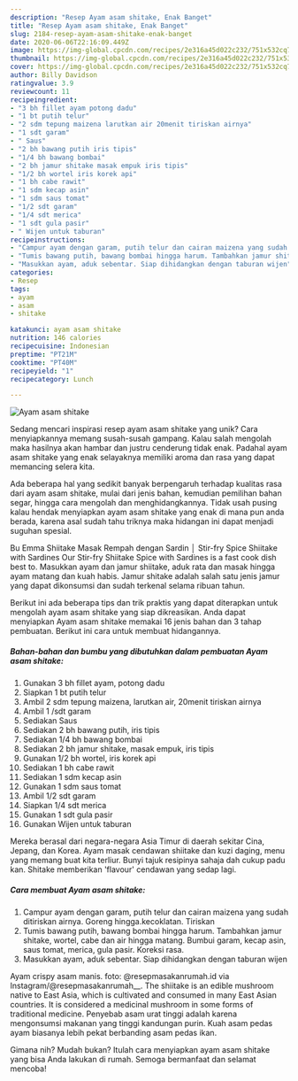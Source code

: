 ```yaml
---
description: "Resep Ayam asam shitake, Enak Banget"
title: "Resep Ayam asam shitake, Enak Banget"
slug: 2184-resep-ayam-asam-shitake-enak-banget
date: 2020-06-06T22:16:09.449Z
image: https://img-global.cpcdn.com/recipes/2e316a45d022c232/751x532cq70/ayam-asam-shitake-foto-resep-utama.jpg
thumbnail: https://img-global.cpcdn.com/recipes/2e316a45d022c232/751x532cq70/ayam-asam-shitake-foto-resep-utama.jpg
cover: https://img-global.cpcdn.com/recipes/2e316a45d022c232/751x532cq70/ayam-asam-shitake-foto-resep-utama.jpg
author: Billy Davidson
ratingvalue: 3.9
reviewcount: 11
recipeingredient:
- "3 bh fillet ayam potong dadu"
- "1 bt putih telur"
- "2 sdm tepung maizena larutkan air 20menit tiriskan airnya"
- "1 sdt garam"
- " Saus"
- "2 bh bawang putih iris tipis"
- "1/4 bh bawang bombai"
- "2 bh jamur shitake masak empuk iris tipis"
- "1/2 bh wortel iris korek api"
- "1 bh cabe rawit"
- "1 sdm kecap asin"
- "1 sdm saus tomat"
- "1/2 sdt garam"
- "1/4 sdt merica"
- "1 sdt gula pasir"
- " Wijen untuk taburan"
recipeinstructions:
- "Campur ayam dengan garam, putih telur dan cairan maizena yang sudah ditiriskan airnya. Goreng hingga.kecoklatan. Tiriskan"
- "Tumis bawang putih, bawang bombai hingga harum. Tambahkan jamur shitake, wortel, cabe dan air hingga matang. Bumbui garam, kecap asin, saus tomat, merica, gula pasir. Koreksi rasa."
- "Masukkan ayam, aduk sebentar. Siap dihidangkan dengan taburan wijen"
categories:
- Resep
tags:
- ayam
- asam
- shitake

katakunci: ayam asam shitake 
nutrition: 146 calories
recipecuisine: Indonesian
preptime: "PT21M"
cooktime: "PT40M"
recipeyield: "1"
recipecategory: Lunch

---
```



![Ayam asam shitake](https://img-global.cpcdn.com/recipes/2e316a45d022c232/751x532cq70/ayam-asam-shitake-foto-resep-utama.jpg)

Sedang mencari inspirasi resep ayam asam shitake yang unik? Cara menyiapkannya memang susah-susah gampang. Kalau salah mengolah maka hasilnya akan hambar dan justru cenderung tidak enak. Padahal ayam asam shitake yang enak selayaknya memiliki aroma dan rasa yang dapat memancing selera kita.

Ada beberapa hal yang sedikit banyak berpengaruh terhadap kualitas rasa dari ayam asam shitake, mulai dari jenis bahan, kemudian pemilihan bahan segar, hingga cara mengolah dan menghidangkannya. Tidak usah pusing kalau hendak menyiapkan ayam asam shitake yang enak di mana pun anda berada, karena asal sudah tahu triknya maka hidangan ini dapat menjadi suguhan spesial.

Bu Emma Shiitake Masak Rempah dengan Sardin │ Stir-fry Spice Shiitake with Sardines Our Stir-fry Shiitake Spice with Sardines is a fast cook dish best to. Masukkan ayam dan jamur shiitake, aduk rata dan masak hingga ayam matang dan kuah habis. Jamur shitake adalah salah satu jenis jamur yang dapat dikonsumsi dan sudah terkenal selama ribuan tahun.


Berikut ini ada beberapa tips dan trik praktis yang dapat diterapkan untuk mengolah ayam asam shitake yang siap dikreasikan. Anda dapat menyiapkan Ayam asam shitake memakai 16 jenis bahan dan 3 tahap pembuatan. Berikut ini cara untuk membuat hidangannya.

<!--inarticleads1-->

##### Bahan-bahan dan bumbu yang dibutuhkan dalam pembuatan Ayam asam shitake:

1. Gunakan 3 bh fillet ayam, potong dadu
1. Siapkan 1 bt putih telur
1. Ambil 2 sdm tepung maizena, larutkan air, 20menit tiriskan airnya
1. Ambil 1 /sdt garam
1. Sediakan  Saus
1. Sediakan 2 bh bawang putih, iris tipis
1. Sediakan 1/4 bh bawang bombai
1. Sediakan 2 bh jamur shitake, masak empuk, iris tipis
1. Gunakan 1/2 bh wortel, iris korek api
1. Sediakan 1 bh cabe rawit
1. Sediakan 1 sdm kecap asin
1. Gunakan 1 sdm saus tomat
1. Ambil 1/2 sdt garam
1. Siapkan 1/4 sdt merica
1. Gunakan 1 sdt gula pasir
1. Gunakan  Wijen untuk taburan


Mereka berasal dari negara-negara Asia Timur di daerah sekitar Cina, Jepang, dan Korea. Ayam masak cendawan shiitake dan kuzi daging, menu yang memang buat kita terliur. Bunyi tajuk resipinya sahaja dah cukup padu kan. Shitake memberikan &#39;flavour&#39; cendawan yang sedap lagi. 

<!--inarticleads2-->

##### Cara membuat Ayam asam shitake:

1. Campur ayam dengan garam, putih telur dan cairan maizena yang sudah ditiriskan airnya. Goreng hingga.kecoklatan. Tiriskan
1. Tumis bawang putih, bawang bombai hingga harum. Tambahkan jamur shitake, wortel, cabe dan air hingga matang. Bumbui garam, kecap asin, saus tomat, merica, gula pasir. Koreksi rasa.
1. Masukkan ayam, aduk sebentar. Siap dihidangkan dengan taburan wijen


Ayam crispy asam manis. foto: @resepmasakanrumah.id via Instagram/@resepmasakanrumah__. The shiitake is an edible mushroom native to East Asia, which is cultivated and consumed in many East Asian countries. It is considered a medicinal mushroom in some forms of traditional medicine. Penyebab asam urat tinggi adalah karena mengonsumsi makanan yang tinggi kandungan purin. Kuah asam pedas ayam biasanya lebih pekat berbanding asam pedas ikan. 

Gimana nih? Mudah bukan? Itulah cara menyiapkan ayam asam shitake yang bisa Anda lakukan di rumah. Semoga bermanfaat dan selamat mencoba!
